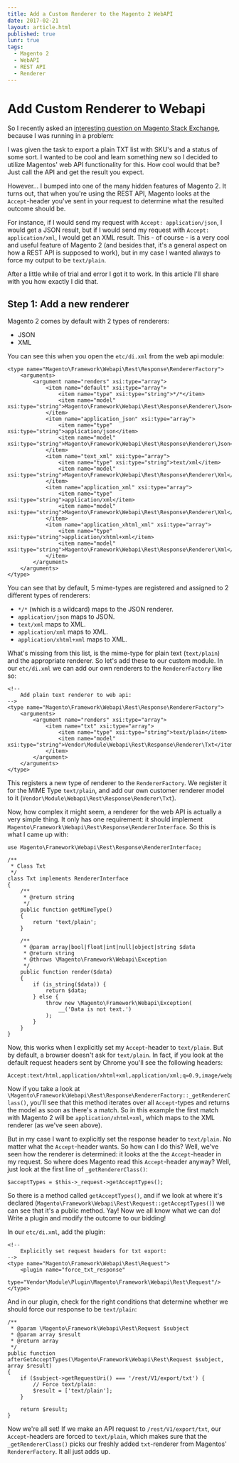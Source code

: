 ```yaml
---
title: Add a Custom Renderer to the Magento 2 WebAPI
date: 2017-02-21
layout: article.html
published: true
lunr: true
tags:
  - Magento 2
  - WebAPI
  - REST API
  - Renderer
---
```


# Add Custom Renderer to Webapi

So I recently asked an [interesting question on Magento Stack Exchange](http://magento.stackexchange.com/questions/160969/magento-2-can-the-rest-api-return-plain-text), because I was running in a problem:

I was given the task to export a plain TXT list with SKU's and a status of some sort. I wanted
to be cool and learn something new so I decided to utilize Magentos' web API functionality for
this. How cool would that be? Just call the API and get the result you expect.

However... I bumped into one of the many hidden features of Magento 2. It turns out, that when
you're using the REST API, Magento looks at the `Accept`-header you've sent in your request to
determine what the resulted outcome should be.

For instance, if I would send my request with `Accept: application/json`, I would get a JSON result,
but if I would send my request with `Accept: application/xml`, I would get an XML result. This -
of course - is a very cool and useful feature of Magento 2 (and besides that, it's a general
aspect on how a REST API is supposed to work), but in my case I wanted always to
force my output to be `text/plain`.

After a little while of trial and error I got it to work. In this article I'll share with you
how exactly I did that.

## Step 1: Add a new renderer

Magento 2 comes by default with 2 types of renderers:

- JSON
- XML

You can see this when you open the `etc/di.xml` from the web api module:

    <type name="Magento\Framework\Webapi\Rest\Response\RendererFactory">
        <arguments>
            <argument name="renders" xsi:type="array">
                <item name="default" xsi:type="array">
                    <item name="type" xsi:type="string">*/*</item>
                    <item name="model" xsi:type="string">Magento\Framework\Webapi\Rest\Response\Renderer\Json</item>
                </item>
                <item name="application_json" xsi:type="array">
                    <item name="type" xsi:type="string">application/json</item>
                    <item name="model" xsi:type="string">Magento\Framework\Webapi\Rest\Response\Renderer\Json</item>
                </item>
                <item name="text_xml" xsi:type="array">
                    <item name="type" xsi:type="string">text/xml</item>
                    <item name="model" xsi:type="string">Magento\Framework\Webapi\Rest\Response\Renderer\Xml</item>
                </item>
                <item name="application_xml" xsi:type="array">
                    <item name="type" xsi:type="string">application/xml</item>
                    <item name="model" xsi:type="string">Magento\Framework\Webapi\Rest\Response\Renderer\Xml</item>
                </item>
                <item name="application_xhtml_xml" xsi:type="array">
                    <item name="type" xsi:type="string">application/xhtml+xml</item>
                    <item name="model" xsi:type="string">Magento\Framework\Webapi\Rest\Response\Renderer\Xml</item>
                </item>
            </argument>
        </arguments>
    </type>
    
You can see that by default, 5 mime-types are registered and assigned to 2 different types of renderers:

- `*/*` (which is a wildcard) maps to the JSON renderer.
- `application/json` maps to JSON.
- `text/xml` maps to XML.
- `application/xml` maps to XML.
- `application/xhtml+xml` maps to XML.

What's missing from this list, is the mime-type for plain text (`text/plain`) and the appropriate renderer.
So let's add these to our custom module. In our `etc/di.xml` we can add our own renderers to the `RendererFactory`
like so:

    <!--
        Add plain text renderer to web api:
    -->
    <type name="Magento\Framework\Webapi\Rest\Response\RendererFactory">
        <arguments>
            <argument name="renders" xsi:type="array">
                <item name="txt" xsi:type="array">
                    <item name="type" xsi:type="string">text/plain</item>
                    <item name="model" xsi:type="string">Vendor\Module\Webapi\Rest\Response\Renderer\Txt</item>
                </item>
            </argument>
        </arguments>
    </type>

This registers a new type of renderer to the `RendererFactory`. We register it for the MIME Type `text/plain`,
and add our own customer renderer model to it (`Vendor\Module\Webapi\Rest\Response\Renderer\Txt`).

Now, how complex it might seem, a renderer for the web API is actually a very simple thing. It only has
one requirement: it should implement `Magento\Framework\Webapi\Rest\Response\RendererInterface`. So this is
what I came up with:

    use Magento\Framework\Webapi\Rest\Response\RendererInterface;
    
    /**
     * Class Txt
     */
    class Txt implements RendererInterface
    {
        /**
         * @return string
         */
        public function getMimeType()
        {
            return 'text/plain';
        }
    
        /**
         * @param array|bool|float|int|null|object|string $data
         * @return string
         * @throws \Magento\Framework\Webapi\Exception
         */
        public function render($data)
        {
            if (is_string($data)) {
                return $data;
            } else {
                throw new \Magento\Framework\Webapi\Exception(
                    __('Data is not text.')
                );
            }
        }
    }

Now, this works when I explicitly set my `Accept`-header to `text/plain`. But by default, a
browser doesn't ask for `text/plain`. In fact, if you look at the default request headers sent by
Chrome you'll see the following headers:

    Accept:text/html,application/xhtml+xml,application/xml;q=0.9,image/webp,*/*;q=0.8

Now if you take a look at `\Magento\Framework\Webapi\Rest\Response\RendererFactory::_getRendererClass()`,
you'll see that this method iterates over all `Accept`-types and returns the model as soon as there's a match. 
So in this example the first match with Magento 2 will be `application/xhtml+xml`, which maps to 
the XML renderer (as we've seen above).

But in my case I want to explicitly set the response header to `text/plain`. No matter what the `Accept`-header
wants. So how can I do this?
Well, we've seen how the renderer is determined: it looks at the the `Accept`-header in my request.
So where does Magento read this `Accept`-header anyway? Well, just look at the first line of 
`_getRendererClass()`:

    $acceptTypes = $this->_request->getAcceptTypes();
    
So there is a method called `getAcceptTypes()`, and if we look at where it's declared 
(`Magento\Framework\Webapi\Rest\Request::getAcceptTypes()`) we can see that it's a public method. Yay!
Now we all know what we can do! Write a plugin and modify the outcome to our bidding!

In our `etc/di.xml`, add the plugin:

    <!--
        Explicitly set request headers for txt export:
    -->
    <type name="Magento\Framework\Webapi\Rest\Request">
        <plugin name="force_txt_response" 
                type="Vendor\Module\Plugin\Magento\Framework\Webapi\Rest\Request"/>
    </type>

And in our plugin, check for the right conditions that determine whether we should force our 
response to be `text/plain`:

    /**
     * @param \Magento\Framework\Webapi\Rest\Request $subject
     * @param array $result
     * @return array
     */
    public function afterGetAcceptTypes(\Magento\Framework\Webapi\Rest\Request $subject, array $result)
    {
        if ($subject->getRequestUri() === '/rest/V1/export/txt') {
            // Force text/plain:
            $result = ['text/plain'];
        }

        return $result;
    }

Now we're all set! If we make an API request to `/rest/V1/export/txt`, our `Accept`-headers are forced to
`text/plain`, which makes sure that the `_getRendererClass()` picks our freshly added `txt`-renderer from
Magentos' `RendererFactory`. It all just adds up.